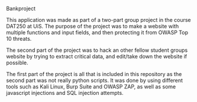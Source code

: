 Bankproject

This application was made as part of a two-part group project in the course DAT250 at UiS. 
The purpose of the project was to make a website with multiple functions and input fields, and then protecting it from OWASP Top 10 threats.

The second part of the project was to hack an other fellow student groups website by trying to extract critical data, and edit/take down the website if possible. 

The first part of the project is all that is included in this repository as the second part was not really python scripts. It was done by using different tools such as Kali Linux, Burp Suite and OWASP ZAP, as well as some javascript injections and SQL injection attempts.
